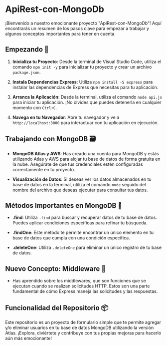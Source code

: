 # ApiRest-con-MongoDb

¡Bienvenido a nuestro emocionante proyecto "ApiRest-con-MongoDb"! Aquí encontrarás un resumen de los pasos clave para empezar a trabajar y algunos conceptos importantes para tener en cuenta.

## Empezando 🚀

1. **Inicializa tu Proyecto**: Desde la terminal de Visual Studio Code, utiliza el comando `npm init -y` para inicializar tu proyecto y crear un archivo `package.json`.

2. **Instala Dependencias Express**: Utiliza `npm install -S express` para instalar las dependencias de Express que necesitas para tu aplicación.

3. **Arranca la Aplicación**: Desde la terminal, utiliza el comando `node api.js` para iniciar tu aplicación. ¡No olvides que puedes detenerla en cualquier momento con `Ctrl+C`.

4. **Navega en tu Navegador**: Abre tu navegador y ve a `http://localhost:3000` para interactuar con tu aplicación en ejecución.

## Trabajando con MongoDB 🗃️

- **MongoDB Atlas y AWS**: Has creado una cuenta para MongoDB y estás utilizando Atlas y AWS para alojar tu base de datos de forma gratuita en la nube. Asegúrate de que tus credenciales estén configuradas correctamente en tu proyecto.

- **Visualización de Datos**: Si deseas ver los datos almacenados en tu base de datos en la terminal, utiliza el comando `node` seguido del nombre del archivo que deseas ejecutar para consultar tus datos.

## Métodos Importantes en MongoDB 🔄

- **.find**: Utiliza `.find` para buscar y recuperar datos de tu base de datos. Puedes aplicar condiciones específicas para refinar tu búsqueda.

- **.findOne**: Este método te permite encontrar un único elemento en tu base de datos que cumpla con una condición específica.

- **.deleteOne**: Utiliza `.deleteOne` para eliminar un único registro de tu base de datos.

## Nuevo Concepto: Middleware 🔄

- Has aprendido sobre los middlewares, que son funciones que se ejecutan cuando se realizan solicitudes HTTP. Estos son una parte fundamental de cómo Express maneja las solicitudes y las respuestas.

## Funcionalidad del Repositorio 📦

Este repositorio es un proyecto de formulario simple que te permite agregar y/o eliminar usuarios en tu base de datos MongoDB utilizando la versión Atlas. ¡Explora, diviértete y contribuye con tus propias mejoras para hacerlo aún más emocionante!
